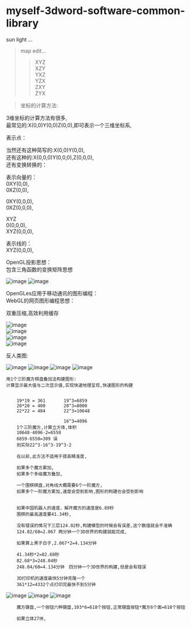 # myself-3dword-software-common-library


sun light ...

>map edit...            </br>
>>XYZ                   </br>
>>XZY                   </br>
>>YXZ                   </br>
>>YZX                   </br>
>>ZXY                   </br>
>>ZYX                   </br>


>
>坐标的计算方法:
>
3维坐标的计算方法有很多,                                             </br>
最常见的:X(0,0)Y(0,0)Z(0,0),即可表示一个三维坐标系,                    </br>

表示点：                                                            </br>

当然还有这种简写的:X(0,0)Y(0,0),                                      </br>
还有这种的:X(0,0,0)Y(0,0,0),Z(0,0,0),                                 </br>
还有变换转换的：                                                      </br>
                                                                    
表示向量的：                                                         </br>
0XY(0,0),                                                           </br>
0XZ(0,0),                                                           </br>

0XY(0,0,0),                                                         </br>
0XZ(0,0,0),                                                         </br>

XYZ                                                                 </br>
0(0,0,0),                                                           </br>
XYZ(0,0,0),                                                         </br>


表示线的：                                                           </br>
XYZ(0,0,0),                                                         </br>

OpenGL投影思想：                                                     </br>
包含三角函数的变换矩阵思想                                             </br>

![image](https://github.com/qizhoward/myself-3dword-soft-common-library/blob/master/投影与矩阵.png)
![image](https://github.com/qizhoward/myself-3dword-soft-common-library/blob/master/投影与矩阵2.png)

OpenGLes应用于移动通讯的图形编程：                                     </br>
WebGL的网页图形编程思想：                                             </br>




         
双重压缩,高效利用缓存                                                 </br>

![image](https://github.com/qizhoward/myself-3dword-soft-common-library/blob/master/Image/2.PNG)      
![image](https://github.com/qizhoward/myself-3dword-soft-common-library/blob/master/Image/3.PNG)      
![image](https://github.com/qizhoward/myself-3dword-soft-common-library/blob/master/Image/4.PNG)      
![image](https://github.com/qizhoward/myself-3dword-soft-common-library/blob/master/Image/5.PNG) 


反人类图:                                                                       </br>

![image](https://github.com/qizhoward/myself-3dword-soft-common-library/blob/master/Image/透明2.png)
![image](https://github.com/qizhoward/myself-3dword-soft-common-library/blob/master/Image/透明3.png)
![image](https://github.com/qizhoward/myself-3dword-soft-common-library/blob/master/Image/透明4.png)
![image](https://github.com/qizhoward/myself-3dword-soft-common-library/blob/master/Image/透明5.png)

    用1个三阶魔方棋盘叠加法构建图形:
    计算显示最大值与二次显示值,实现快速地理呈现,快速图形的构建
      
      
        19*19 = 361       19^3=6859
        20*20 = 400       20^3=8000
        22*22 = 484       22^3=10648
        
                          16^3=4096
        1个三阶魔方,计算立方体,体积                  
        10648-4096-2=6550
        6859-6550=309 误
        则实际22^3-16^3-19^3-2
        
        在以前,此方法不适用于提高精准度,
        
        如果多个魔方累加,
        如果多个多级魔方叠加,
        
        一个围棋棋盘,对角线大概需要6个一阶魔方,
        如果多个一阶魔方累加,速度会受到影响,图形的构建也会受到影响
        
        
        如果中国机器人的速度，解开魔方的速度是6.89秒
        围棋的最高速度要41.34秒,
        
        没有错误的情况下三层124.02秒,构建模型的时候会有误差,这个数值就会不准确
        124.02/60=2.067 两分钟一个3D世界的构建就能完成,
        
        如果算上黑子白子,2.067*2=4.134分钟 
        
        41.34秒*2=82.68‬秒
        82.68‬*3=248.04‬秒
        248.04/6‬0=4.134分钟　四分钟一个3D世界的构建,但是会有错误
        
        3D打印机的速度最快5分钟克隆一个
        361*12=4332个点打印完最快不到5分钟
        
![image](https://github.com/qizhoward/myself-3dword-soft-common-library/blob/master/Image/001.PNG)
![image](https://github.com/qizhoward/myself-3dword-soft-common-library/blob/master/Image/003change.png)
![image](https://github.com/qizhoward/myself-3dword-soft-common-library/blob/master/Image/002change.png)


        魔方键盘,一个按钮六种键盘,103*6=618个按钮,正常键盘按钮*魔方6个面=618个按钮
        
        如果立体27块,

